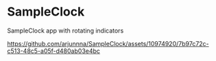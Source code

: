 # SampleClock
SampleClock app with rotating indicators 

https://github.com/arjunnna/SampleClock/assets/10974920/7b97c72c-c513-48c5-a05f-d480ab03e4bc

